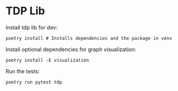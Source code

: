 # TDP Lib

Install tdp lib for dev:
```
poetry install # Installs dependencies and the package in venv
```

Install optional dependencies for graph visualization:
```
poetry install -E visualization
```

Run the tests:
```
poetry run pytest tdp
```
